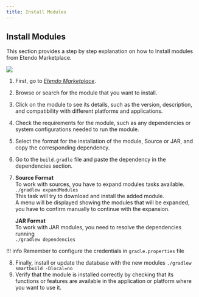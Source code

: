 ```yaml
---
title: Install Modules
---
```

## Install Modules

This section provides a step by step explanation on how to Install modules from Etendo Marketplace.

![](https://lh5.googleusercontent.com/LWaskO0G5UdmwGWdwZy5nHf4FcCTMBcgObbWv_PSjtMPCOAeqBPNSoLKrqheTLiNqc_aiqbVrJYYJlCQ_o7rGGofcqN0-myRi3u3YpXYNuVt1FYIli0RbiWYD8hYGcDLMpRYVS_dHOGGOLY117nmB2o)

1.  First, go to [_Etendo Marketplace_](http://marketplace.etendo.cloud).
2.  Browse or search for the module that you want to install.
3.  Click on the module to see its details, such as the version, description, and compatibility with different platforms and applications.
4.  Check the requirements for the module, such as any dependencies or system configurations needed to run the module.
5.  Select the format for the installation of the module, Source or JAR, and copy the corresponding dependency.
6.  Go to the `build.gradle` file and paste the dependency in the dependencies section.
7.  **Source Format**  
    To work with sources, you have to expand modules tasks available.  
    `./gradlew expandModules`  
    This task will try to download and install the added module.   
    A menu will be displayed showing the modules that will be expanded, you have to confirm manually to continue with the expansion.  
      
    **JAR Format**  
    To work with JAR modules, you need to resolve the dependencies running  
    `./gradlew dependencies`

!!! info
        Remember to configure the credentials in `gradle.properties` file

8. Finally, install or update the database with the new modules `./gradlew smartbuild -Dlocal=no`
9. Verify that the module is installed correctly by checking that its functions or features are available in the application or platform where you want to use it.